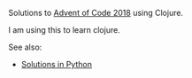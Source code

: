 Solutions to [Advent of Code 2018](https://adventofcode.com/2018) using Clojure.

I am using this to learn clojure.

See also:
- [Solutions in Python](https://github.com/prplz/aoc-2018-python)

